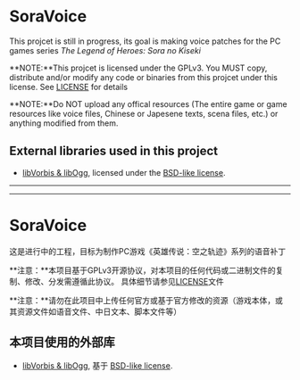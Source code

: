 SoraVoice
=========

This projcet is still in progress, its goal is making voice patches for the PC games series *The Legend of Heroes: Sora no Kiseki*

**NOTE:**This projcet is licensed under the GPLv3. You MUST copy,
distribute and/or modify any code or binaries from this projcet under
this license. See
[LICENSE](https://github.com/ZhenjianYang/SoraVoice/blob/master/LICENSE)
for details

**NOTE:**Do NOT upload any offical resources (The entire game or game
resources like voice files, Chinese or Japesene texts, scena files,
etc.) or anything modified from them.

External libraries used in this project
---------------------------------------

-   [libVorbis & libOgg](https://www.xiph.org/), licensed under the
    [BSD-like license](https://www.xiph.org/licenses/bsd/).

------------------------------------------------------------------------

------------------------------------------------------------------------

SoraVoice
=========

这是进行中的工程，目标为制作PC游戏《英雄传说：空之轨迹》系列的语音补丁

**注意：**本项目基于GPLv3开源协议，对本项目的任何代码或二进制文件的复制、修改、分发需遵循此协议。
具体细节请参见[LICENSE](https://github.com/ZhenjianYang/SoraVoice/blob/master/LICENSE)文件

**注意：**请勿在此项目中上传任何官方或基于官方修改的资源（游戏本体，或其资源文件如语音文件、中日文本、脚本文件等）


本项目使用的外部库
------------------

-   [libVorbis & libOgg](https://www.xiph.org/), 基于
    [BSD-like license](https://www.xiph.org/licenses/bsd/).




